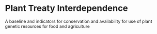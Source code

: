 # Plant Treaty Interdependence

A baseline and indicators for conservation and availability for use of plant genetic resources for food and agriculture
